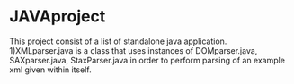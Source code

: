# JAVAproject

This project consist of a list of standalone java application.
1)XMLparser.java is a class that uses instances of DOMparser.java, SAXparser.java, StaxParser.java in order to perform parsing of an example xml given within itself.
